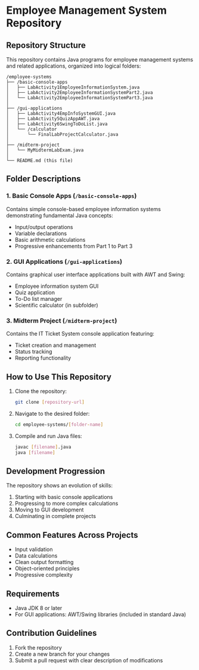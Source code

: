 # Employee Management System Repository

## Repository Structure

This repository contains Java programs for employee management systems and related applications, organized into logical folders:

```
/employee-systems
├── /basic-console-apps
│   ├── LabActivity1EmployeeInformationSystem.java
│   ├── LabActivity2EmployeeInformationSystemPart2.java
│   └── LabActivity2EmployeeInformationSystemPart3.java
│
├── /gui-applications
│   ├── LabActivity4EmpInfoSystemGUI.java
│   ├── LabActivity5QuizAppAWT.java
│   ├── LabActivity6SwingToDoList.java
│   └── /calculator
│       └── FinalLabProjectCalculator.java
│
├── /midterm-project
│   └── MyMidtermLabExam.java
│
└── README.md (this file)
```

## Folder Descriptions

### 1. Basic Console Apps (`/basic-console-apps`)
Contains simple console-based employee information systems demonstrating fundamental Java concepts:
- Input/output operations
- Variable declarations
- Basic arithmetic calculations
- Progressive enhancements from Part 1 to Part 3

### 2. GUI Applications (`/gui-applications`)
Contains graphical user interface applications built with AWT and Swing:
- Employee information system GUI
- Quiz application
- To-Do list manager
- Scientific calculator (in subfolder)

### 3. Midterm Project (`/midterm-project`)
Contains the IT Ticket System console application featuring:
- Ticket creation and management
- Status tracking
- Reporting functionality

## How to Use This Repository

1. Clone the repository:
   ```bash
   git clone [repository-url]
   ```

2. Navigate to the desired folder:
   ```bash
   cd employee-systems/[folder-name]
   ```

3. Compile and run Java files:
   ```bash
   javac [filename].java
   java [filename]
   ```

## Development Progression

The repository shows an evolution of skills:
1. Starting with basic console applications
2. Progressing to more complex calculations
3. Moving to GUI development
4. Culminating in complete projects

## Common Features Across Projects

- Input validation
- Data calculations
- Clean output formatting
- Object-oriented principles
- Progressive complexity

## Requirements

- Java JDK 8 or later
- For GUI applications: AWT/Swing libraries (included in standard Java)

## Contribution Guidelines

1. Fork the repository
2. Create a new branch for your changes
3. Submit a pull request with clear description of modifications
